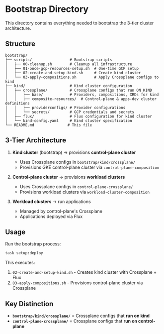 # Bootstrap Directory

This directory contains everything needed to bootstrap the 3-tier cluster architecture.

## Structure

```
bootstrap/
├── scripts/                 # Bootstrap scripts
│   ├── 00-cleanup.sh        # Cleanup all infrastructure
│   ├── 01-once-gcp-resources-setup.sh  # One-time GCP setup
│   ├── 02-create-and-setup-kind.sh     # Create kind cluster
│   └── 03-apply-compositions.sh        # Apply Crossplane configs to kind
├── kind/                    # Kind cluster configuration
│   ├── crossplane/          # Crossplane configs that run ON KIND
│   │   ├── base/            # Providers, compositions, XRDs for kind
│   │   ├── composite-resources/  # Control-plane & apps-dev cluster definitions
│   │   ├── providerconfigs/ # Provider configurations
│   │   └── secrets/         # GCP credentials and secrets
│   ├── flux/                # Flux configuration for kind cluster
│   └── kind-config.yaml     # Kind cluster specification
└── README.md               # This file
```

## 3-Tier Architecture

1. **Kind cluster** (bootstrap) → provisions **control-plane cluster**
   - Uses Crossplane configs in `bootstrap/kind/crossplane/`
   - Provisions GKE control-plane cluster via `control-plane-composition`

2. **Control-plane cluster** → provisions **workload clusters** 
   - Uses Crossplane configs in `control-plane-crossplane/`
   - Provisions workload clusters via `workload-cluster-composition`

3. **Workload clusters** → run applications
   - Managed by control-plane's Crossplane
   - Applications deployed via Flux

## Usage

Run the bootstrap process:
```bash
task setup:deploy
```

This executes:
1. `02-create-and-setup-kind.sh` - Creates kind cluster with Crossplane + Flux
2. `03-apply-compositions.sh` - Provisions control-plane cluster via Crossplane

## Key Distinction

- **`bootstrap/kind/crossplane/`** = Crossplane configs that **run on kind** 
- **`control-plane-crossplane/`** = Crossplane configs that **run on control-plane**